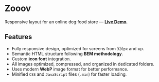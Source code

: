 # Zooov  
Responsive layout for an online dog food store — <a href="https://mykhailo-pls.github.io/ZOOOV/" target="_blank"><strong>Live Demo</strong></a>.  

## Features  
- Fully responsive design, optimized for screens from `320px` and up.  
- Semantic HTML structure following **BEM methodology**.  
- Custom **icon font** integration.  
- All images optimized, compressed, and organized in dedicated folders.  
- Uses modern **WebP** image format for better performance.  
- Minified `CSS` and `JavaScript` files (`.min`) for faster loading.  
